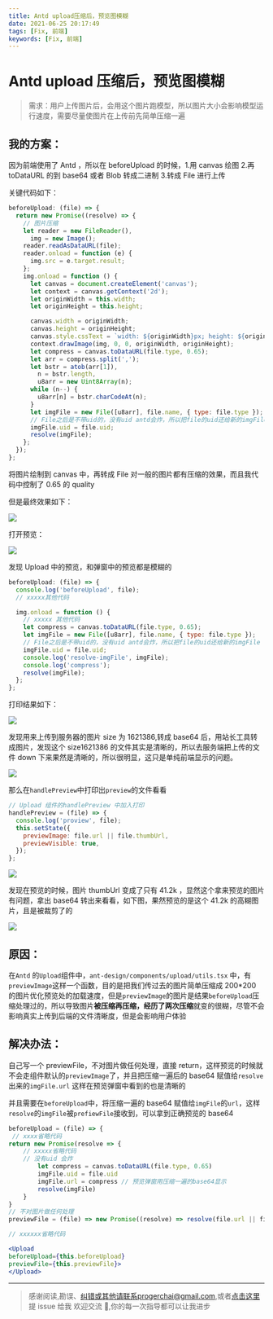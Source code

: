 ```yaml
---
title: Antd upload压缩后，预览图模糊
date: 2021-06-25 20:17:49
tags: [Fix, 前端]
keywords: [Fix, 前端]
---
```


# Antd upload 压缩后，预览图模糊

> 需求：用户上传图片后，会用这个图片跑模型，所以图片大小会影响模型运行速度，需要尽量使图片在上传前先简单压缩一遍

## 我的方案：

因为前端使用了 Antd ，所以在 beforeUpload 的时候，1.用 canvas 绘图 2.再 toDataURL 的到 base64 或者 Blob 转成二进制 3.转成 File 进行上传

关键代码如下：

```jsx
beforeUpload: (file) => {
  return new Promise((resolve) => {
    // 图片压缩
    let reader = new FileReader(),
      img = new Image();
    reader.readAsDataURL(file);
    reader.onload = function (e) {
      img.src = e.target.result;
    };
    img.onload = function () {
      let canvas = document.createElement('canvas');
      let context = canvas.getContext('2d');
      let originWidth = this.width;
      let originHeight = this.height;

      canvas.width = originWidth;
      canvas.height = originHeight;
      canvas.style.cssText = `width: ${originWidth}px; height: ${originWidth}px;`;
      context.drawImage(img, 0, 0, originWidth, originHeight);
      let compress = canvas.toDataURL(file.type, 0.65);
      let arr = compress.split(',');
      let bstr = atob(arr[1]),
        n = bstr.length,
        u8arr = new Uint8Array(n);
      while (n--) {
        u8arr[n] = bstr.charCodeAt(n);
      }
      let imgFile = new File([u8arr], file.name, { type: file.type });
      // File之后是不带uid的，没有uid antd会炸，所以把file的uid还给新的imgFile
      imgFile.uid = file.uid;
      resolve(imgFile);
    };
  });
};
```

将图片绘制到 canvas 中，再转成 File 对一般的图片都有压缩的效果，而且我代码中控制了 0.65 的 quality

但是最终效果如下：

![](/static/notion/fix_antd_upload_component_blurred_preview_image/Untitled.png)

打开预览：

![](/static/notion/fix_antd_upload_component_blurred_preview_image/Untitled%201.png)

发现 Upload 中的预览，和弹窗中的预览都是模糊的

```jsx
beforeUpload: (file) => {
  console.log('beforeUpload', file);
  // xxxxx其他代码

  img.onload = function () {
    // xxxxx 其他代码
    let compress = canvas.toDataURL(file.type, 0.65);
    let imgFile = new File([u8arr], file.name, { type: file.type });
    // File之后是不带uid的，没有uid antd会炸，所以把file的uid还给新的imgFile
    imgFile.uid = file.uid;
    console.log('resolve-imgFile', imgFile);
    console.log('compress');
    resolve(imgFile);
  };
};
```

打印结果如下：

![](/static/notion/fix_antd_upload_component_blurred_preview_image/Untitled%202.png)

发现用来上传到服务器的图片 size 为 1621386,转成 base64 后，用站长工具转成图片，发现这个 size1621386 的文件其实是清晰的，所以去服务端把上传的文件 down 下来果然是清晰的，所以很明显，这只是单纯前端显示的问题。

![](/static/notion/fix_antd_upload_component_blurred_preview_image/Untitled%203.png)

那么在`handlePreview`中打印出`preview`的文件看看

```jsx
// Upload 组件的handlePreview 中加入打印
handlePreview = (file) => {
  console.log('proview', file);
  this.setState({
    previewImage: file.url || file.thumbUrl,
    previewVisible: true,
  });
};
```

![](/static/notion/fix_antd_upload_component_blurred_preview_image/Untitled%204.png)

发现在预览的时候，图片 thumbUrl 变成了只有 41.2k ，显然这个拿来预览的图片有问题，拿出 base64 转出来看看，如下图，果然预览的是这个 41.2k 的高糊图片，且是被裁剪了的

![](/static/notion/fix_antd_upload_component_blurred_preview_image/Untitled%205.png)

## 原因：

在`Antd` 的`Upload`组件中，`ant-design/components/upload/utils.tsx` 中，有`previewImage`这样一个函数，目的是把我们传过去的图片简单压缩成 200\*200 的图片优化预览处的加载速度，但是`previewImage`的图片是结果`beforeUpload`压缩处理过的，所以导致图片**被压缩再压缩，经历了两次压缩**就变的很糊，尽管不会影响真实上传到后端的文件清晰度，但是会影响用户体验

## 解决办法：

自己写一个 previewFile，不对图片做任何处理，直接 return，这样预览的时候就不会走组件默认的`previewImage`了，并且把压缩一遍后的 base64 赋值给`resolve`出来的`imgFile.url` 这样在预览弹窗中看到的也是清晰的

并且需要在`beforeUpload`中，将压缩一遍的 base64 赋值给`imgFile`的`url`，这样`resolve`的`imgFile`被`prefiewFile`接收到，可以拿到正确预览的 base64

```jsx
beforeUpload = (file) => {
 // xxxx省略代码
return new Promise(resolve => {
	// xxxxx省略代码
	// 没有uid 会炸
		let compress = canvas.toDataURL(file.type, 0.65)
		imgFile.uid = file.uid
		imgFile.url = compress // 预览弹窗用压缩一遍的base64显示
		resolve(imgFile)
	}
}
// 不对图片做任何处理
previewFile = (file) => new Promise((resolve) => resolve(file.url || file.thumbUrl)), // 预览用清晰的图片

// xxxxxx省略代码

<Upload
beforeUpload={this.beforeUpload}
previewFile={this.previewFile}>
</Upload>
```

---

> 感谢阅读,勘误、纠错或其他请联系progerchai@gmail.com,或者[点击这里](https://github.com/progerchai/progerchai.github.io/issues/new)提 issue 给我
> 欢迎交流 👏,你的每一次指导都可以让我进步
